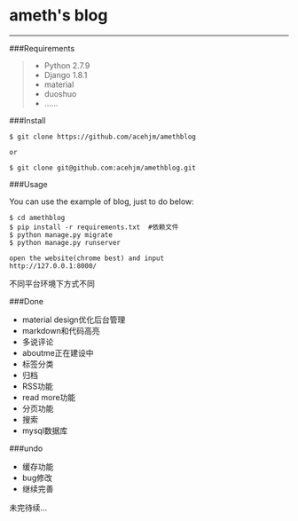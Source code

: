 # ameth's blog

------
###Requirements
> * Python 2.7.9
> * Django 1.8.1
> * material
> * duoshuo
> * ......

###Install
```
$ git clone https://github.com/acehjm/amethblog

or

$ git clone git@github.com:acehjm/amethblog.git
```
###Usage

You can use the example of blog, just to do below:

```
$ cd amethblog
$ pip install -r requirements.txt  #依赖文件
$ python manage.py migrate
$ python manage.py runserver

open the website(chrome best) and input
http://127.0.0.1:8000/
```
不同平台环境下方式不同

###Done
- material design优化后台管理
- markdown和代码高亮
- 多说评论
- aboutme正在建设中
- 标签分类
- 归档
- RSS功能
- read more功能
- 分页功能
- 搜索
- mysql数据库

###undo

- 缓存功能
- bug修改
- 继续完善

未完待续...